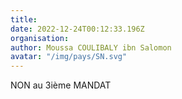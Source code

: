 ```yaml
---
title: 
date: 2022-12-24T00:12:33.196Z
organisation: 
author: Moussa COULIBALY ibn Salomon
avatar: "/img/pays/SN.svg"
---
```


NON au 3ième MANDAT
